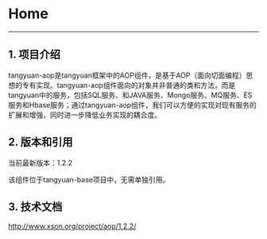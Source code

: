 # Home
------

## 1. 项目介绍

tangyuan-aop是tangyuan框架中的AOP组件，是基于AOP（面向切面编程）思想的专有实现。tangyuan-aop组件面向的对象并非普通的类和方法，而是tangyuan中的服务，包括SQL服务、和JAVA服务、Mongo服务、MQ服务、ES服务和Hbase服务；通过tangyuan-aop组件，我们可以方便的实现对现有服务的扩展和增强，同时进一步降低业务实现的耦合度。

## 2. 版本和引用

当前最新版本：1.2.2

该组件位于tangyuan-base项目中，无需单独引用。

## 3. 技术文档

<http://www.xson.org/project/aop/1.2.2/>
